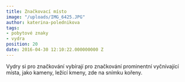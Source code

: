 ```yaml
---
title: Značkovací místo
image: "/uploads/IMG_6425.JPG"
author: katerina-polednikova
tags:
- pobytové znaky
- vydra
position: 20
date: 2016-04-30 12:10:22.000000000 Z
---
```

Vydry si pro značkování vybírají pro značkování prominentní vyčnívající
místa, jako kameny, ležící kmeny, zde na snímku kořeny.
